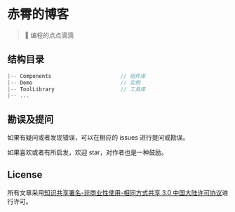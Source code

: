 # 赤霄的博客

> 📝 编程的点点滴滴

## 结构目录

```js
|-- Components                      // 组件库
|-- Demo                            // 实例
|-- ToolLibrary                     // 工具库
|-- ...

```

## 勘误及提问

如果有疑问或者发现错误，可以在相应的 issues 进行提问或勘误。

如果喜欢或者有所启发，欢迎 star，对作者也是一种鼓励。

## License

所有文章采用[知识共享署名-非商业性使用-相同方式共享 3.0 中国大陆许可协议](http://creativecommons.org/licenses/by-nc-sa/3.0/cn/)进行许可。
